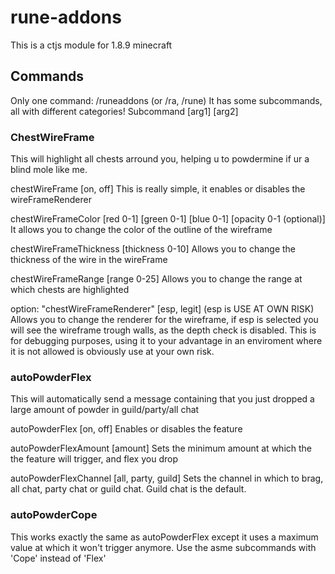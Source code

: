 # rune-addons
This is a ctjs module for 1.8.9 minecraft 

## Commands
Only one command: /runeaddons (or /ra, /rune)
It has some subcommands, all with different categories!
Subcommand [arg1] [arg2]

### ChestWireFrame
This will highlight all chests arround you, helping u to powdermine if ur a blind mole like me.

chestWireFrame [on, off] 
This is really simple, it enables or disables the wireFrameRenderer

chestWireFrameColor [red 0-1] [green 0-1] [blue 0-1] [opacity 0-1 (optional)]
It allows you to change the color of the outline of the wireframe

chestWireFrameThickness [thickness 0-10]
Allows you to change the thickness of the wire in the wireFrame

chestWireFrameRange [range 0-25]
Allows you to change the range at which chests are highlighted

option: "chestWireFrameRenderer" [esp, legit] (esp is USE AT OWN RISK)
Allows you to change the renderer for the wireframe, if esp is selected you will see the wireframe trough walls, as the depth check is disabled. This is for debugging purposes, using it to your advantage in an enviroment where it is not allowed is obviously use at your own risk.

### autoPowderFlex
This will automatically send a message containing that you just dropped a large amount of powder in guild/party/all chat

autoPowderFlex [on, off]
Enables or disables the feature

autoPowderFlexAmount [amount]
Sets the minimum amount at which the the feature will trigger, and flex you drop

autoPowderFlexChannel [all, party, guild]
Sets the channel in which to brag, all chat, party chat or guild chat. Guild chat is the default.

### autoPowderCope
This works exactly the same as autoPowderFlex except it uses a maximum value at which it won't trigger anymore. Use the asme subcommands with 'Cope' instead of 'Flex'
